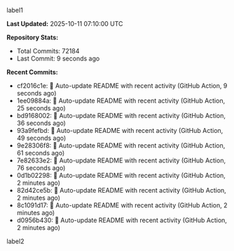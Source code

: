 
label1 
<!-- ACTIVITY_START -->
**Last Updated:** 2025-10-11 07:10:00 UTC

**Repository Stats:**
- Total Commits: 72184
- Last Commit: 9 seconds ago

**Recent Commits:**
- cf2016c1e: 🤖 Auto-update README with recent activity (GitHub Action, 9 seconds ago)
- 1ee09884a: 🤖 Auto-update README with recent activity (GitHub Action, 25 seconds ago)
- bd9168002: 🤖 Auto-update README with recent activity (GitHub Action, 36 seconds ago)
- 93a9fefbd: 🤖 Auto-update README with recent activity (GitHub Action, 49 seconds ago)
- 9e28306f8: 🤖 Auto-update README with recent activity (GitHub Action, 61 seconds ago)
- 7e82633e2: 🤖 Auto-update README with recent activity (GitHub Action, 76 seconds ago)
- 0d1b02298: 🤖 Auto-update README with recent activity (GitHub Action, 2 minutes ago)
- 82d42ce5b: 🤖 Auto-update README with recent activity (GitHub Action, 2 minutes ago)
- 8c1091d17: 🤖 Auto-update README with recent activity (GitHub Action, 2 minutes ago)
- d0956b430: 🤖 Auto-update README with recent activity (GitHub Action, 2 minutes ago)
<!-- ACTIVITY_END -->

label2
